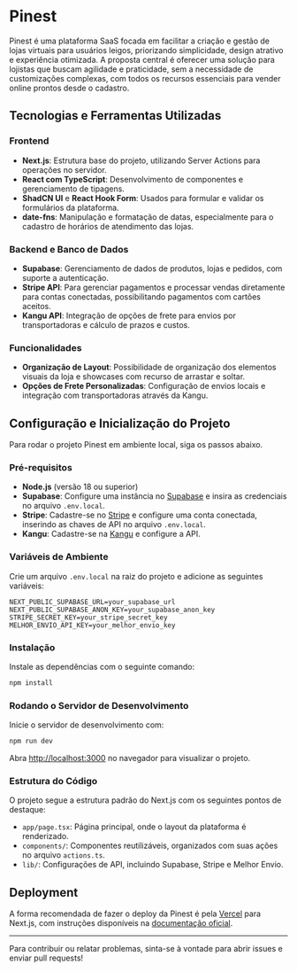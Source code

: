 # Pinest

Pinest é uma plataforma SaaS focada em facilitar a criação e gestão de lojas virtuais para usuários leigos, priorizando simplicidade, design atrativo e experiência otimizada. A proposta central é oferecer uma solução para lojistas que buscam agilidade e praticidade, sem a necessidade de customizações complexas, com todos os recursos essenciais para vender online prontos desde o cadastro.

## Tecnologias e Ferramentas Utilizadas

### Frontend
- **Next.js**: Estrutura base do projeto, utilizando Server Actions para operações no servidor.
- **React com TypeScript**: Desenvolvimento de componentes e gerenciamento de tipagens.
- **ShadCN UI** e **React Hook Form**: Usados para formular e validar os formulários da plataforma.
- **date-fns**: Manipulação e formatação de datas, especialmente para o cadastro de horários de atendimento das lojas.

### Backend e Banco de Dados
- **Supabase**: Gerenciamento de dados de produtos, lojas e pedidos, com suporte a autenticação.
- **Stripe API**: Para gerenciar pagamentos e processar vendas diretamente para contas conectadas, possibilitando pagamentos com cartões aceitos.
- **Kangu API**: Integração de opções de frete para envios por transportadoras e cálculo de prazos e custos.

### Funcionalidades
- **Organização de Layout**: Possibilidade de organização dos elementos visuais da loja e showcases com recurso de arrastar e soltar.
- **Opções de Frete Personalizadas**: Configuração de envios locais e integração com transportadoras através da Kangu.

## Configuração e Inicialização do Projeto

Para rodar o projeto Pinest em ambiente local, siga os passos abaixo.

### Pré-requisitos

- **Node.js** (versão 18 ou superior)
- **Supabase**: Configure uma instância no [Supabase](https://supabase.io/) e insira as credenciais no arquivo `.env.local`.
- **Stripe**: Cadastre-se no [Stripe](https://stripe.com/) e configure uma conta conectada, inserindo as chaves de API no arquivo `.env.local`.
- **Kangu**: Cadastre-se na [Kangu](https://www.portal.kangu.com.br/login) e configure a API.

### Variáveis de Ambiente

Crie um arquivo `.env.local` na raiz do projeto e adicione as seguintes variáveis:

```plaintext
NEXT_PUBLIC_SUPABASE_URL=your_supabase_url
NEXT_PUBLIC_SUPABASE_ANON_KEY=your_supabase_anon_key
STRIPE_SECRET_KEY=your_stripe_secret_key
MELHOR_ENVIO_API_KEY=your_melhor_envio_key
```

### Instalação

Instale as dependências com o seguinte comando:

```bash
npm install
```

### Rodando o Servidor de Desenvolvimento

Inicie o servidor de desenvolvimento com:

```bash
npm run dev
```

Abra [http://localhost:3000](http://localhost:3000) no navegador para visualizar o projeto.

### Estrutura do Código

O projeto segue a estrutura padrão do Next.js com os seguintes pontos de destaque:
- `app/page.tsx`: Página principal, onde o layout da plataforma é renderizado.
- `components/`: Componentes reutilizáveis, organizados com suas ações no arquivo `actions.ts`.
- `lib/`: Configurações de API, incluindo Supabase, Stripe e Melhor Envio.

## Deployment

A forma recomendada de fazer o deploy da Pinest é pela [Vercel](https://vercel.com/) para Next.js, com instruções disponíveis na [documentação oficial](https://nextjs.org/docs/deployment).

---

Para contribuir ou relatar problemas, sinta-se à vontade para abrir issues e enviar pull requests!
